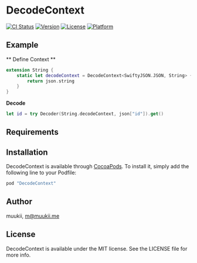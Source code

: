 # DecodeContext

[![CI Status](http://img.shields.io/travis/muukii/DecodeContext.svg?style=flat)](https://travis-ci.org/muukii/DecodeContext)
[![Version](https://img.shields.io/cocoapods/v/DecodeContext.svg?style=flat)](http://cocoapods.org/pods/DecodeContext)
[![License](https://img.shields.io/cocoapods/l/DecodeContext.svg?style=flat)](http://cocoapods.org/pods/DecodeContext)
[![Platform](https://img.shields.io/cocoapods/p/DecodeContext.svg?style=flat)](http://cocoapods.org/pods/DecodeContext)

## Example

** Define Context **

```Swift
extension String {
    static let decodeContext = DecodeContext<SwiftyJSON.JSON, String> { json in
        return json.string
    }
}
```

**Decode**

```Swift
let id = try Decoder(String.decodeContext, json["id"]).get()
```

## Requirements

## Installation

DecodeContext is available through [CocoaPods](http://cocoapods.org). To install
it, simply add the following line to your Podfile:

```ruby
pod "DecodeContext"
```

## Author

muukii, m@muukii.me

## License

DecodeContext is available under the MIT license. See the LICENSE file for more info.
